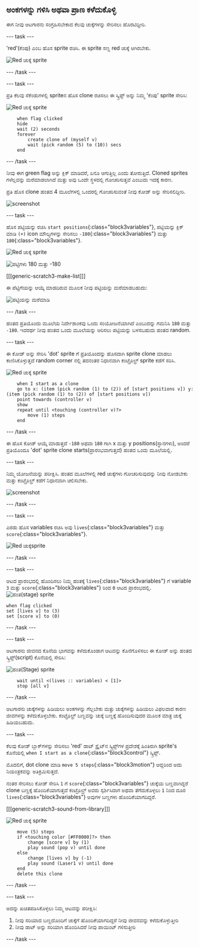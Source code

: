## ಅಂಕಗಳನ್ನು ಗಳಿಸಿ ಅಥವಾ ಪ್ರಾಣ ಕಳೆದುಕೊಳ್ಳಿ

ಈಗ ನೀವು ಆಟಗಾರನು ಸಂಗ್ರಹಿಸಬೇಕಾದ ಕೆಲವು ಚುಕ್ಕೆಗಳನ್ನು ಸೇರಿಸಲು ಹೊರಟಿದ್ದೀರಿ.

--- task ---

'red'(ಕೆಂಪು) ಎಂಬ ಹೊಸ sprite ರಚಿಸಿ. ಈ sprite ಸಣ್ಣ red ಚುಕ್ಕೆ ಆಗಿರಬೇಕು.

![Red ಚುಕ್ಕೆ sprite](images/dots-red.png)

--- /task ---

--- task ---

ಪ್ರತಿ ಕೆಲವು ಸೆಕೆಂಡುಗಳಲ್ಲಿ sprite‌ನ ಹೊಸ clone ರಚಿಸಲು ಈ ಸ್ಕ್ರಿಪ್ಟ್‌ ಅನ್ನು ನಿಮ್ಮ 'ಕೆಂಪು' sprite ಸೇರಿಸಿ:

![Red ಚುಕ್ಕೆ sprite](images/red-sprite.png)

```blocks3
    when flag clicked
    hide
    wait (2) seconds
    forever
        create clone of (myself v)
        wait (pick random (5) to (10)) secs
    end
```

--- /task ---

ನೀವು ಈಗ green flag ಅನ್ನು ಕ್ಲಿಕ್ ಮಾಡಿದರೆ, ಏನೂ ಆಗುತ್ತಿಲ್ಲ ಎಂದು ತೋರುತ್ತಿದೆ. Cloned sprites ಗಳೆಲ್ಲವನ್ನು ಮರೆಮಾಡಲಾಗಿದೆ ಮತ್ತು ಅವು ಒಂದೇ ಸ್ಥಳದಲ್ಲಿ ಗೋಚರಿಸುತ್ತವೆ ಎಂಬುದು ಇದಕ್ಕೆ ಕಾರಣ.

ಪ್ರತಿ ಹೊಸ clone ಹಂತದ 4 ಮೂಲೆಗಳಲ್ಲಿ ಒಂದರಲ್ಲಿ ಗೋಚರಿಸುವಂತೆ ನೀವು ಕೋಡ್ ಅನ್ನು ಸೇರಿಸಲಿದ್ದೀರಿ.

![screenshot](images/dots-start.png)

--- task ---

ಹೊಸ ಪಟ್ಟಿಯನ್ನು ರಚಿಸಿ `start positions`{:class="block3variables"}, ಪಟ್ಟಿಯನ್ನು ಕ್ಲಿಕ್ ಮಾಡಿ `(+)` icon ಮೌಲ್ಯಗಳನ್ನು ಸೇರಿಸಲು `-180`{:class="block3variables"} ಮತ್ತು `180`{:class="block3variables"}.

![Red ಚುಕ್ಕೆ sprite](images/red-sprite.png)

![ಪಟ್ಟಿಗಳು 180 ಮತ್ತು -180](images/dots-list.png)

[[[generic-scratch3-make-list]]]

ಈ ಪೆಟ್ಟಿಗೆಯನ್ನು ಆಯ್ಕೆ ಮಾಡದಿರುವ ಮೂಲಕ ನೀವು ಪಟ್ಟಿಯನ್ನು ಮರೆಮಾಡಬಹುದು:

![ಪಟ್ಟಿಯನ್ನು ಮರೆಮಾಡಿ](images/hide-list.png)

--- /task ---

ಹಂತದ ಪ್ರತಿಯೊಂದು ಮೂಲೆಯ ನಿರ್ದೇಶಾಂಕವು ಒಂದು ಸಂಯೋಜನೆಯಾಗಿದೆ ಎಂಬುದನ್ನು ಗಮನಿಸಿ `180` ಮತ್ತು `-180`. ಇದರರ್ಥ ನೀವು ಹಂತದ ಒಂದು ಮೂಲೆಯನ್ನು ಆರಿಸಲು ಪಟ್ಟಿಯನ್ನು ಬಳಸಬಹುದು ಹಂತದ random.

--- task ---

ಈ ಕೋಡ್ ಅನ್ನು ಸೇರಿಸಿ 'dot' sprite ಗೆ ಪ್ರತಿಯೊಂದನ್ನು ಹೊಸದಾಗಿ sprite clone ಮಾಡಲು ಕಾಣಿಸಿಕೊಳ್ಳುತ್ತದೆ random corner ನಲ್ಲಿ ತದನಂತರ ನಿಧಾನವಾಗಿ ಕಂಟ್ರೊಲ್ರ್ sprite ಕಡೆಗೆ ಸರಿಸಿ.

![Red ಚುಕ್ಕೆ sprite](images/red-sprite.png)

```blocks3
    when I start as a clone
    go to x: (item (pick random (1) to (2)) of [start positions v]) y: (item (pick random (1) to (2)) of [start positions v])
    point towards (controller v)
    show
    repeat until <touching (controller v)?>
        move (1) steps
    end
```

--- /task ---

ಈ ಹೊಸ ಕೋಡ್ ಆಯ್ಕೆ ಮಾಡುತ್ತದೆ `-180` ಅಥವಾ `180` ಗಾಗಿ x ಮತ್ತು y positions(ಸ್ಥಾನಗಳು), ಅಂದರೆ ಪ್ರತಿಯೊಂದೂ 'dot' sprite clone starts(ಪ್ರಾರಂಭವಾಗುತ್ತದೆ) ಹಂತದ ಒಂದು ಮೂಲೆಯಲ್ಲಿ.

--- task ---

ನಿಮ್ಮ ಯೋಜನೆಯನ್ನು ಪರೀಕ್ಷಿಸಿ. ಹಂತದ ಮೂಲೆಗಳಲ್ಲಿ red ಚುಕ್ಕೆಗಳು ಗೋಚರಿಸುವುದನ್ನು ನೀವು ನೋಡಬೇಕು ಮತ್ತು ಕಂಟ್ರೊಲ್ರ್ ಕಡೆಗೆ ನಿಧಾನವಾಗಿ ಚಲಿಸಬೇಕು.

![screenshot](images/dots-red-test.png)

--- /task ---

--- task ---

ಎರಡು ಹೊಸ variables ರಚಿಸಿ ಅವು `lives`{:class="block3variables"} ಮತ್ತು `score`{:class="block3variables"}.

![Red ಚುಕ್ಕೆsprite](images/red-sprite.png)

--- /task ---

--- task ---

ಆಟದ ಪ್ರಾರಂಭದಲ್ಲಿ ಹೊಂದಿಸಲು ನಿಮ್ಮ ಹಂತಕ್ಕೆ `lives`{:class="block3variables"} ಗೆ variable `3` ಮತ್ತು `score`{:class="block3variables"} ರಿಂದ `0` ಆಟದ ಪ್ರಾರಂಭದಲ್ಲಿ. ![ಹಂತ(stage) sprite](images/stage-sprite.png)

```blocks3
when flag clicked
set [lives v] to (3)
set [score v] to (0)
```

--- /task ---

--- task ---

ಆಟಗಾರನು ಜೀವನದ ಕೊನೆಯ ಭಾಗವನ್ನು ಕಳೆದುಕೊಂಡಾಗ ಆಟವನ್ನು ಕೊನೆಗೊಳಿಸಲು ಈ ಕೋಡ್ ಅನ್ನು ಹಂತದ ಸ್ಕ್ರಿಪ್ಟ್(script) ಕೊನೆಯಲ್ಲಿ ಸೇರಿಸಿ:

![ಹಂತ(Stage) sprite](images/stage-sprite.png)

```blocks3
    wait until <(lives :: variables) < [1]>
    stop [all v]
```

--- /task ---

ಆಟಗಾರನು ಚುಕ್ಕೆಗಳನ್ನು ಹಿಡಿಯಲು ಅಂಕಗಳನ್ನು ಗೆಲ್ಲಬೇಕು ಮತ್ತು ಚುಕ್ಕೆಗಳನ್ನು ಹಿಡಿಯಲು ವಿಫಲವಾದ ಕಾರಣ ಜೀವಗಳನ್ನು ಕಳೆದುಕೊಳ್ಳಬೇಕು. ಕಂಟ್ರೊಲ್ರ್ ಬಣ್ಣವನ್ನು ಚುಕ್ಕೆ ಬಣ್ಣಕ್ಕೆ ಹೊಂದಿಸುವುದರ ಮೂಲಕ ಮಾತ್ರ ಚುಕ್ಕೆ ಹಿಡಿಯಬಹುದು.

--- task ---

ಕೆಲವು ಕೋಡ್ ಬ್ಲಾಕ್‌ಗಳನ್ನು ಸೇರಿಸಲು 'red' ಡಾಟ್ ಸ್ಪ್ರೈಟ್‌ನ ಸ್ಕ್ರಿಪ್ಟ್‌ಗಳ ಪ್ರದೇಶಕ್ಕೆ ಹಿಂತಿರುಗಿ sprite's ಕೊನೆಯಲ್ಲಿ `when I start as a clone`{:class="block3control"} ಸ್ಕ್ರಿಪ್ಟ್.

ಮೊದಲಿಗೆ, dot clone ಮಾಡಿ `move 5 steps`{:class="block3motion"} ಆದ್ದರಿಂದ ಅದು ನಿಯಂತ್ರಕವನ್ನು ಅತಿಕ್ರಮಿಸುತ್ತದೆ.

ನಂತರ ಸೇರಿಸಲು ಕೋಡ್ ಸೇರಿಸಿ `1` ಗೆ `score`{:class="block3variables"} ಚುಕ್ಕೆಯ ಬಣ್ಣವಾಗಿದ್ದರೆ clone ಬಣ್ಣಕ್ಕೆ ಹೊಂದಿಕೆಯಾಗುತ್ತದೆ ಕಂಟ್ರೊಲ್ರ್ ಅವರು ಸ್ಪರ್ಶಿಸಿದಾಗ ಅಥವಾ ತೆಗೆದುಕೊಳ್ಳಲು `1` ನಿಂದ ದೂರ `lives`{:class="block3variables"} ಅವುಗಳ ಬಣ್ಣಗಳು ಹೊಂದಿಕೆಯಾಗದಿದ್ದರೆ.

[[[generic-scratch3-sound-from-library]]]

![Red ಚುಕ್ಕೆ sprite](images/red-sprite.png)

```blocks3
    move (5) steps
    if <touching color [#FF0000]?> then
        change [score v] by (1)
        play sound (pop v) until done
    else
        change [lives v] by (-1)
        play sound (Laser1 v) until done
    end
    delete this clone
```

--- /task ---

--- task ---

ಅದನ್ನು ಖಚಿತಪಡಿಸಿಕೊಳ್ಳಲು ನಿಮ್ಮ ಆಟವನ್ನು ಪರೀಕ್ಷಿಸಿ:

1. ನೀವು ಸರಿಯಾದ ಬಣ್ಣದೊಂದಿಗೆ ಚುಕ್ಕೆಗೆ ಹೊಂದಿಕೆಯಾಗದಿದ್ದರೆ ನೀವು ಜೀವನವನ್ನು ಕಳೆದುಕೊಳ್ಳುತ್ತೀರಿ
2. ನೀವು ಡಾಟ್ ಅನ್ನು ಸರಿಯಾಗಿ ಹೊಂದಿಸಿದರೆ ನೀವು ಪಾಯಿಂಟ್ ಗಳಿಸುತ್ತೀರಿ

--- /task ---